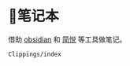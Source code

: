 # 📒笔记本

借助 [obsidian](https://obsidian.md/) 和 [简悦](http://simpread.pro/) 等工具做笔记。

```{toctree}
Clippings/index
```


